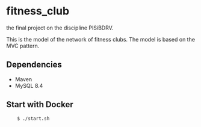 # fitness_club
 the final project on the discipline PISiBDRV.


This is the model of the network of fitness clubs. The model is based on the MVC pattern.

 ## Dependencies

 - Maven
 - MySQL 8.4

## Start with Docker

```
    $ ./start.sh
```


